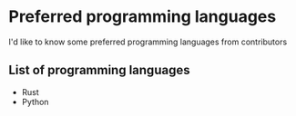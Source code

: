 # Preferred programming languages
I'd like to know some preferred programming languages from contributors

## List of programming languages
- Rust
- Python
